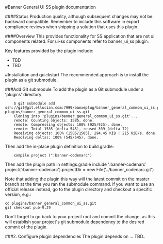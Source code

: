 <!-- ********************************************************************
     Copyright 2018 Ellucian Company L.P. and its affiliates.
******************************************************************** -->

#Banner General UI SS plugin documentation

####Status
Production quality, although subsequent changes may not be backward compatible.  Remember to include this software in export compliance reviews when shipping a solution that uses this plugin.

####Overview
This provides functionality for SS application that are not ui components related. For ui-ss components refer to banner_ui_ss plugin.

Key features provided by the plugin include:

* TBD
* TBD

#Installation and quickstart
The recommended approach is to install the plugin as a git submodule.

###Add Git submodule
To add the plugin as a Git submodule under a 'plugins' directory:

        $ git submodule add ssh://git@git.ellucian.com:7999/banxeplug/banner_general_common_ui_ss.git plugins/banner_general_common_ui_ss.git
        Cloning into 'plugins/banner_general_common_ui_ss.git'...
        remote: Counting objects: 1585, done.
        remote: Compressing objects: 100% (925/925), done.
        remote: Total 1585 (delta 545), reused 309 (delta 72)
        Receiving objects: 100% (1585/1585), 294.45 KiB | 215 KiB/s, done.
        Resolving deltas: 100% (545/545), done.

Then add the in-place plugin definition to build.gradle:

        compile project (":banner-codenarc")
        
Then add the plugin path in settings.gradle
        include ':banner-codenarc'
        project(':banner-codenarc').projectDir = new File('../banner_codenarc.git')
        

Note that adding the plugin this way will the latest commit on the master branch at the time you ran the submodule command.  If you want to use an official release instead, go to the plugin directory and checkout a specific version, e.g.:

    cd plugins/banner_general_common_ui_ss.git
    git checkout pub-9.29

Don't forget to go back to your project root and commit the change, as this will establish your project's git submodule dependency to the desired commit of the plugin.


###2. Configure plugin dependencies
The plugin depends on ... TBD..
       
